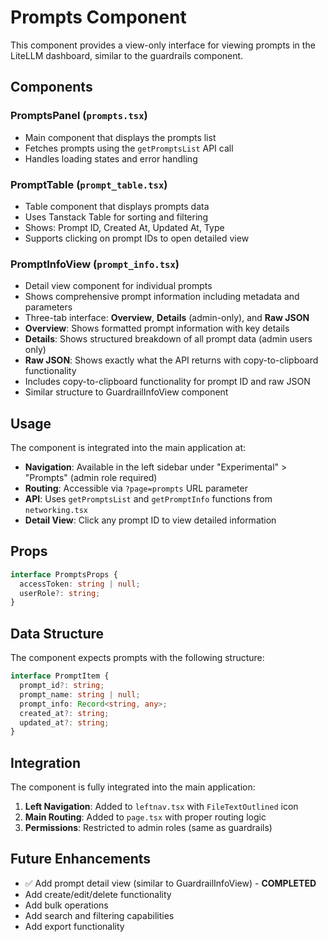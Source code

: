 # Prompts Component

This component provides a view-only interface for viewing prompts in the LiteLLM dashboard, similar to the guardrails component.

## Components

### PromptsPanel (`prompts.tsx`)

- Main component that displays the prompts list
- Fetches prompts using the `getPromptsList` API call
- Handles loading states and error handling

### PromptTable (`prompt_table.tsx`)

- Table component that displays prompts data
- Uses Tanstack Table for sorting and filtering
- Shows: Prompt ID, Created At, Updated At, Type
- Supports clicking on prompt IDs to open detailed view

### PromptInfoView (`prompt_info.tsx`)

- Detail view component for individual prompts
- Shows comprehensive prompt information including metadata and parameters
- Three-tab interface: **Overview**, **Details** (admin-only), and **Raw JSON**
- **Overview**: Shows formatted prompt information with key details
- **Details**: Shows structured breakdown of all prompt data (admin users only)
- **Raw JSON**: Shows exactly what the API returns with copy-to-clipboard functionality
- Includes copy-to-clipboard functionality for prompt ID and raw JSON
- Similar structure to GuardrailInfoView component

## Usage

The component is integrated into the main application at:

- **Navigation**: Available in the left sidebar under "Experimental" > "Prompts" (admin role required)
- **Routing**: Accessible via `?page=prompts` URL parameter
- **API**: Uses `getPromptsList` and `getPromptInfo` functions from `networking.tsx`
- **Detail View**: Click any prompt ID to view detailed information

## Props

```typescript
interface PromptsProps {
  accessToken: string | null;
  userRole?: string;
}
```

## Data Structure

The component expects prompts with the following structure:

```typescript
interface PromptItem {
  prompt_id?: string;
  prompt_name: string | null;
  prompt_info: Record<string, any>;
  created_at?: string;
  updated_at?: string;
}
```

## Integration

The component is fully integrated into the main application:

1. **Left Navigation**: Added to `leftnav.tsx` with `FileTextOutlined` icon
2. **Main Routing**: Added to `page.tsx` with proper routing logic
3. **Permissions**: Restricted to admin roles (same as guardrails)

## Future Enhancements

- ✅ Add prompt detail view (similar to GuardrailInfoView) - **COMPLETED**
- Add create/edit/delete functionality
- Add bulk operations
- Add search and filtering capabilities
- Add export functionality
